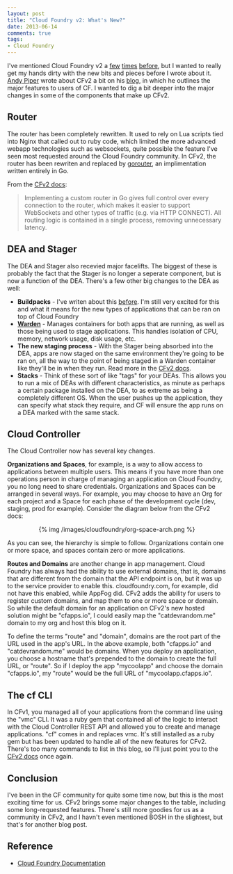 ```yaml
---
layout: post
title: "Cloud Foundry v2: What's New?"
date: 2013-06-14
comments: true
tags: 
- Cloud Foundry
---
```


I've mentioned Cloud Foundry v2 a <a href="http://catdevrandom.me/blog/2013/05/16/buildpacks-in-cloud-foundry-v2/" target="_blank">few</a> <a href="http://catdevrandom.me/blog/2013/05/20/nise-bosh-a-new-way-to-bosh/" target="_blank">times</a> <a href="http://catdevrandom.me/blog/2013/05/21/introducing-nise-bosh-vagrant/" target="_blank">before</a>, but I wanted to really get my hands dirty with the new bits and pieces before I wrote about it. <a href="https://twitter.com/andypiper" target="_blank">Andy Piper</a> wrote about CFv2 a bit on his <a href="http://andypiper.co.uk/2013/06/07/busy-times-but-lets-talk-cloud-foundry/" target="_blank">blog</a>, in which he outlines the major features to users of CF. I wanted to dig a bit deeper into the major changes in some of the components that make up CFv2.

Router
------

The router has been completely rewritten. It used to rely on Lua scripts tied into Nginx that called out to ruby code, which limited the more advanced webapp technologies such as websockets, quite possible the feature I've seen most requested around the Cloud Foundry community. In CFv2, the router has been rewriten and replaced by <a href="https://github.com/cloudfoundry/gorouter" target="_blank">gorouter</a>, an implimentation written entirely in Go.

From the <a href="http://docs.cloudfoundry.com/docs/running/architecture/router.html" target="_blank">CFv2 docs</a>:

> Implementing a custom router in Go gives full control over every connection to the router, which makes it easier to support WebSockets and other types of traffic (e.g. via HTTP CONNECT). All routing logic is contained in a single process, removing unnecessary latency.

DEA and Stager
--------------

The DEA and Stager also recevied major facelifts. The biggest of these is probably the fact that the Stager is no longer a seperate component, but is now a function of the DEA. There's a few other big changes to the DEA as well:

- **Buildpacks** - I've writen about this <a href="http://catdevrandom.me/blog/2013/05/16/buildpacks-in-cloud-foundry-v2/" target="_blank">before</a>. I'm still very excited for this and what it means for the new types of applications that can be ran on top of Cloud Foundry
- <a href="http://docs.cloudfoundry.com/docs/running/architecture/warden.html" target="_blank">**Warden**</a> - Manages containers for both apps that are running, as well as those being used to stage applications. This handles isolation of CPU, memory, network usage, disk usage, etc.
- **The new staging process** - With the Stager being absorbed into the DEA, apps are now staged on the same environment they're going to be ran on, all the way to the point of being staged in a Warden container like they'll be in when they run. Read more in the <a href="http://docs.cloudfoundry.com/docs/running/architecture/how-applications-are-staged.html" target="_blank">CFv2 docs</a>.
- **Stacks** - Think of these sort of like "tags" for your DEAs. This allows you to run a mix of DEAs with different characteristics, as minute as perhaps a certain package installed on the DEA, to as extreme as being a completely different OS. When the user pushes up the application, they can specify what stack they require, and CF will ensure the app runs on a DEA marked with the same stack.

Cloud Controller
----------------

The Cloud Controller now has several key changes.

**Organizations and Spaces**, for example, is a way to allow access to applications between multiple users. This means if you have more than one operations person in charge of managing an application on Cloud Foundry, you no long need to share credentials. Organizations and Spaces can be arranged in several ways. For example, you may choose to have an Org for each project and a Space for each phase of the development cycle (dev, staging, prod for example). Consider the diagram below from the CFv2 docs:

<center>{% img /images/cloudfoundry/org-space-arch.png %}</center>

As you can see, the hierarchy is simple to follow. Organizations contain one or more space, and spaces contain zero or more applications. 

**Routes and Domains** are another change in app management. Cloud Foundry has always had the ability to use external domains, that is, domains that are different from the domain that the API endpoint is on, but it was up to the service provider to enable this. cloudfoundry.com, for example, did not have this enabled, while AppFog did. CFv2 adds the ability for users to register custom domains, and map them to one or more space or domain. So while the default domain for an application on CFv2's new hosted solution might be "cfapps.io", I could easily map the "catdevrandom.me" domain to my org and host this blog on it.

To define the terms "route" and "domain", domains are the root part of the URL used in the app's URL. In the above example, both "cfapps.io" and "catdevrandom.me" would be domains. When you deploy an application, you choose a hostname that's prepended to the domain to create the full URL, or "route". So if I deploy the app "mycoolapp" and choose the domain "cfapps.io", my "route" would be the full URL of "mycoolapp.cfapps.io".

The cf CLI
----------

In CFv1, you managed all of your applications from the command line using the "vmc" CLI. It was a ruby gem that contained all of the logic to interact with the Cloud Controller REST API and allowed you to create and manage applications. "cf" comes in and replaces vmc. It's still installed as a ruby gem but has been updated to handle all of the new features for CFv2. There's too many commands to list in this blog, so I'll just point you to the <a href="http://docs.cloudfoundry.com/docs/using/managing-apps/cf/index.html" target="_blank">CFv2 docs</a> once again.

Conclusion
----------
I've been in the CF community for quite some time now, but this is the most exciting time for us. CFv2 brings some major changes to the table, including some long-requested features. There's still more goodies for us as a community in CFv2, and I havn't even mentioned BOSH in the slightest, but that's for another blog post.

Reference
---------
- <a href="http://docs.cloudfoundry.com/" target="_blank">Cloud Foundry Documentation</a>